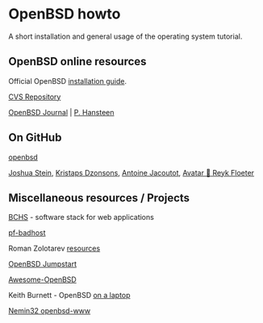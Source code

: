 # OpenBSD howto


A short installation and general usage of the operating system tutorial.

## OpenBSD online resources

Official OpenBSD [installation guide](http://www.openbsd.org/faq/index.html).

[CVS Repository](https://cvsweb.openbsd.org/)

[OpenBSD Journal](http://www.undeadly.org/cgi?action=front) | [P. Hansteen](https://bsdly.blogspot.com)


## On GitHub

[openbsd](https://github.com/openbsd)

[Joshua Stein](https://github.com/jcs), [Kristaps Dzonsons](https://github.com/kristapsdz), [Antoine Jacoutot](https://github.com/ajacoutot), [ Avatar
🐡
Reyk Floeter](https://github.com/reyk)

## Miscellaneous resources / Projects

[BCHS](https://learnbchs.org) - software stack for web applications

[pf-badhost](https://www.geoghegan.ca/pfbadhost.html)

Roman Zolotarev [resources](https://rgz.ee/openbsd/)

[OpenBSD Jumpstart](https://www.openbsdjumpstart.org/#/)

[Awesome-OpenBSD](https://github.com/ligurio/awesome-openbsd)

Keith Burnett - OpenBSD [on a laptop](http://sohcahtoa.org.uk/openbsd.html) 
<!-- broken link
| [Cullum Smith](https://www.c0ffee.net/blog/openbsd-on-a-laptop/) version.
-->
[Nemin32 openbsd-www](https://github.com/Nemin32/openbsd-www)

